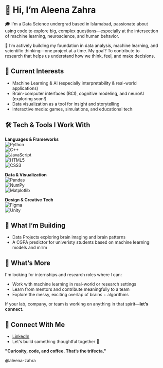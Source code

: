 # 👋 Hi, I’m Aleena Zahra

🎓 I'm a Data Science undergrad based in Islamabad, passionate about using code to explore big, complex questions—especially at the intersection of machine learning, neuroscience, and human behavior.

🔬  I’m actively building my foundation in data analysis, machine learning, and scientific thinking—one project at a time. My goal? To contribute to research that helps us understand how we think, feel, and make decisions.


## 🧠 Current Interests
- Machine Learning & AI (especially interpretability & real-world applications)
- Brain-computer interfaces (BCI), cognitive modeling, and neuroAI (exploring soon!)
- Data visualization as a tool for insight and storytelling
- Interactive media: games, simulations, and educational tech


## 🛠️ Tech & Tools I Work With

**Languages & Frameworks**  
![Python](https://img.shields.io/badge/python-3670A0?style=for-the-badge&logo=python&logoColor=ffdd54)  
![C++](https://img.shields.io/badge/c++-%2300599C.svg?style=for-the-badge&logo=c%2B%2B&logoColor=white)  
![JavaScript](https://img.shields.io/badge/javascript-%23323330.svg?style=for-the-badge&logo=javascript&logoColor=%23F7DF1E)  
![HTML5](https://img.shields.io/badge/html5-%23E34F26.svg?style=for-the-badge&logo=html5&logoColor=white)  
![CSS3](https://img.shields.io/badge/css3-%231572B6.svg?style=for-the-badge&logo=css3&logoColor=white)

**Data & Visualization**  
![Pandas](https://img.shields.io/badge/pandas-%23150458.svg?style=for-the-badge&logo=pandas&logoColor=white)  
![NumPy](https://img.shields.io/badge/numpy-%23013243.svg?style=for-the-badge&logo=numpy&logoColor=white)  
![Matplotlib](https://img.shields.io/badge/Matplotlib-%23ffffff.svg?style=for-the-badge&logo=Matplotlib&logoColor=black)

**Design & Creative Tech**  
![Figma](https://img.shields.io/badge/figma-%23F24E1E.svg?style=for-the-badge&logo=figma&logoColor=white)  
![Unity](https://img.shields.io/badge/unity-%23000000.svg?style=for-the-badge&logo=unity&logoColor=white)  



## 🌱 What I’m Building

-  Data Projects exploring brain imaging and brain patterns
-  A CGPA predictor for univeristy students based on machine learning models and mlrm



## 📌 What’s More

I'm looking for internships and research roles where I can:
- Work with machine learning in real-world or research settings  
- Learn from mentors and contribute meaningfully to a team  
- Explore the messy, exciting overlap of brains + algorithms  

If your lab, company, or team is working on anything in that spirit—**let’s connect**.


## 🤝 Connect With Me

- [LinkedIn](https://www.linkedin.com/in/aleena-zahra/) 
- Let's build something thoughtful together 🌱


**"Curiosity, code, and coffee. That’s the trifecta."**

@aleena-zahra

